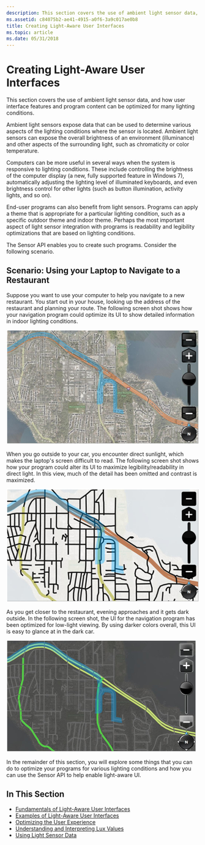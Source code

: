 ```yaml
---
description: This section covers the use of ambient light sensor data, and how user interface features and program content can be optimized for many lighting conditions.
ms.assetid: c84075b2-ae41-4915-a0f6-3a9c017ae0b8
title: Creating Light-Aware User Interfaces
ms.topic: article
ms.date: 05/31/2018
---
```


# Creating Light-Aware User Interfaces

This section covers the use of ambient light sensor data, and how user interface features and program content can be optimized for many lighting conditions.

Ambient light sensors expose data that can be used to determine various aspects of the lighting conditions where the sensor is located. Ambient light sensors can expose the overall brightness of an environment (illuminance) and other aspects of the surrounding light, such as chromaticity or color temperature.

Computers can be more useful in several ways when the system is responsive to lighting conditions. These include controlling the brightness of the computer display (a new, fully supported feature in Windows 7), automatically adjusting the lighting level of illuminated keyboards, and even brightness control for other lights (such as button illumination, activity lights, and so on).

End-user programs can also benefit from light sensors. Programs can apply a theme that is appropriate for a particular lighting condition, such as a specific outdoor theme and indoor theme. Perhaps the most important aspect of light sensor integration with programs is readability and legibility optimizations that are based on lighting conditions.

The Sensor API enables you to create such programs. Consider the following scenario.

## Scenario: Using your Laptop to Navigate to a Restaurant

Suppose you want to use your computer to help you navigate to a new restaurant. You start out in your house, looking up the address of the restaurant and planning your route. The following screen shot shows how your navigation program could optimize its UI to show detailed information in indoor lighting conditions.

![ui designed for indoor lighting.](images/nav-normal.png)

When you go outside to your car, you encounter direct sunlight, which makes the laptop's screen difficult to read. The following screen shot shows how your program could alter its UI to maximize legibility/readability in direct light. In this view, much of the detail has been omitted and contrast is maximized.

![ui designed for direct lighting conditions.](images/nav-contrast.png)

As you get closer to the restaurant, evening approaches and it gets dark outside. In the following screen shot, the UI for the navigation program has been optimized for low-light viewing. By using darker colors overall, this UI is easy to glance at in the dark car.

![ui designed for low-light viewing.](images/nav-lowlight.png)

In the remainder of this section, you will explore some things that you can do to optimize your programs for various lighting conditions and how you can use the Sensor API to help enable light-aware UI.

## In This Section

-   [Fundamentals of Light-Aware User Interfaces](fundamentals-of-light-aware-user-interfaces.md)
-   [Examples of Light-Aware User Interfaces](examples-of-light-aware-user-interfaces.md)
-   [Optimizing the User Experience](optimizing-the-user-experience.md)
-   [Understanding and Interpreting Lux Values](understanding-and-interpreting-lux-values.md)
-   [Using Light Sensor Data](handling-data-from-multiple-light-sensors.md)

 

 



